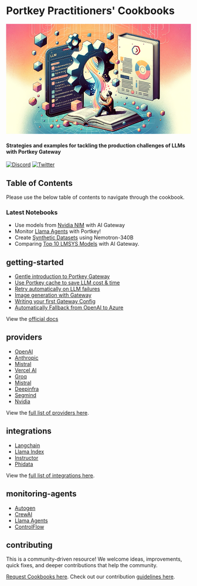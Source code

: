 # Portkey Practitioners' Cookbooks

<img src="../docs/images/cookbook-header.png" height=300 alt="header" />

#### Strategies and examples for tackling the production challenges of LLMs with Portkey Gateway

[![Discord](https://img.shields.io/discord/1143393887742861333)](https://portkey.ai/community)
[![Twitter](https://img.shields.io/twitter/url/https/twitter/follow/portkeyai?style=social&label=Follow%20%40PortkeyAI)](https://twitter.com/portkeyai)

## Table of Contents

Please use the below table of contents to navigate through the cookbook.

### Latest Notebooks

- Use models from [Nvidia NIM](/cookbook/providers/nvidia.ipynb) with AI Gateway
- Monitor [Llama Agents](/cookbook/monitoring-agents/Llama_Agents_with_Telemetry.ipynb) with Portkey!
- Create [Synthetic Datasets](/cookbook/use-cases/Nemotron_GPT_Finetuning_Portkey.ipynb) using Nemotron-340B
- Comparing [Top 10 LMSYS Models](./use-cases/LMSYS%20Series/comparing-top10-LMSYS-models-with-Portkey.ipynb) with AI Gateway.


## getting-started
* [Gentle introduction to Portkey Gateway](./getting-started/gentle-introduction-to-portkey-gateway.ipynb)
* [Use Portkey cache to save LLM cost & time](./getting-started/enable-cache.md)
* [Retry automatically on LLM failures](./getting-started/automatic-retries-on-failures.md)
* [Image generation with Gateway](./getting-started/image-generation.ipynb)
* [Writing your first Gateway Config](./getting-started/writing-your-first-gateway-config.md)
* [Automatically Fallback from OpenAI to Azure](./getting-started/fallback-from-openai-to-azure.ipynb)

View the [official docs](https://portkey.ai/docs)

## providers
* [OpenAI](./providers/openai.ipynb)
* [Anthropic](./providers/anthropic.md)
* [Mistral](./providers/mistral.md)
* [Vercel AI](./integrations/vercel-ai.md)
* [Groq](./providers/groq.ipynb)
* [Mistral](./providers/mistral.ipynb)
* [Deepinfra](./providers/deepinfra.ipynb)
* [Segmind](./providers/segmind.ipynb)
* [Nvidia](./providers/nvidia.ipynb)

View the [full list of providers here](https://portkey.ai/docs/welcome/integration-guides).

## integrations
* [Langchain](./integrations/langchain.ipynb)
* [Llama Index](./integrations/llama-index.ipynb)
* [Instructor](./integrations/Instructor_with_Portkey.ipynb)
* [Phidata](./integrations/Phidata_with_Portkey.ipynb)

View the [full list of integrations here](https://portkey.ai/docs/welcome/integration-guides).

## monitoring-agents
* [Autogen](./monitoring-agents/Autogen_with_Telemetry.ipynb)
* [CrewAI](./monitoring-agents/CrewAI_with_Telemetry.ipynb)
* [Llama Agents](./monitoring-agents/Llama_Agents_with_Telemetry.ipynb)
* [ControlFlow](./monitoring-agents/ControlFlow_with_Telemetry.ipynb)


## contributing

This is a community-driven resource! We welcome ideas, improvements, quick fixes, and deeper contributions that help the community.

[Request Cookbooks here](https://github.com/portkey-ai/gateway/issues). Check out our contribution [guidelines here](../.github/CONTRIBUTING.md).
